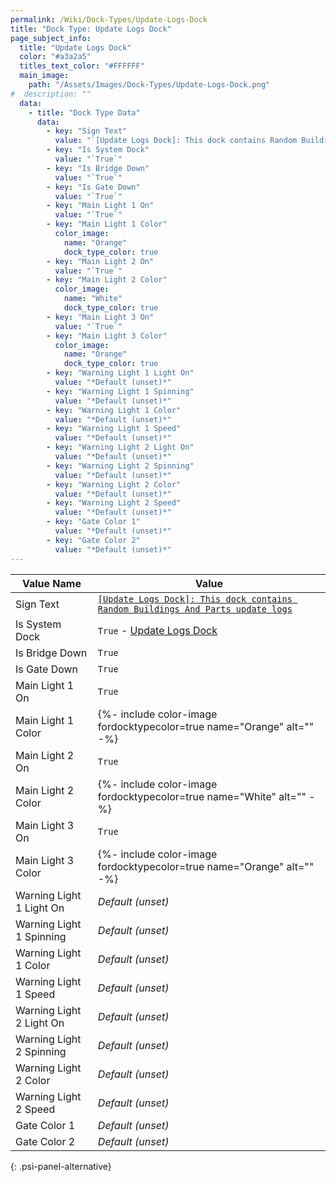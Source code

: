 ```yaml
---
permalink: /Wiki/Dock-Types/Update-Logs-Dock
title: "Dock Type: Update Logs Dock"
page_subject_info:
  title: "Update Logs Dock"
  color: "#a3a2a5"
  titles_text_color: "#FFFFFF"
  main_image:
    path: "/Assets/Images/Dock-Types/Update-Logs-Dock.png"
#  description: ""
  data:
    - title: "Dock Type Data"
      data:
        - key: "Sign Text"
          value: "`[Update Logs Dock]: This dock contains Random Buildings And Parts update logs`"
        - key: "Is System Dock"
          value: "`True`"
        - key: "Is Bridge Down"
          value: "`True`"
        - key: "Is Gate Down"
          value: "`True`"
        - key: "Main Light 1 On"
          value: "`True`"
        - key: "Main Light 1 Color"
          color_image:
            name: "Orange"
            dock_type_color: true
        - key: "Main Light 2 On"
          value: "`True`"
        - key: "Main Light 2 Color"
          color_image:
            name: "White"
            dock_type_color: true
        - key: "Main Light 3 On"
          value: "`True`"
        - key: "Main Light 3 Color"
          color_image:
            name: "Orange"
            dock_type_color: true
        - key: "Warning Light 1 Light On"
          value: "*Default (unset)*"
        - key: "Warning Light 1 Spinning"
          value: "*Default (unset)*"
        - key: "Warning Light 1 Color"
          value: "*Default (unset)*"
        - key: "Warning Light 1 Speed"
          value: "*Default (unset)*"
        - key: "Warning Light 2 Light On"
          value: "*Default (unset)*"
        - key: "Warning Light 2 Spinning"
          value: "*Default (unset)*"
        - key: "Warning Light 2 Color"
          value: "*Default (unset)*"
        - key: "Warning Light 2 Speed"
          value: "*Default (unset)*"
        - key: "Gate Color 1"
          value: "*Default (unset)*"
        - key: "Gate Color 2"
          value: "*Default (unset)*"
---
```


| Value Name               | Value |
|-|-|
| Sign Text                | [`[Update Logs Dock]: This dock contains Random Buildings And Parts update logs`](/RBAP-Wiki/Wiki/Value-Types#string) |
| Is System Dock           | `True` - [Update Logs Dock](/RBAP-Wiki/Wiki/Docks/Category/In-Game#update-logs-dock) |
| Is Bridge Down           | `True` |
| Is Gate Down             | `True` |
| Main Light 1 On          | `True` |
| Main Light 1 Color       | {%- include color-image fordocktypecolor=true name="Orange" alt="" -%} |
| Main Light 2 On          | `True` |
| Main Light 2 Color       | {%- include color-image fordocktypecolor=true name="White" alt="" -%} |
| Main Light 3 On          | `True` |
| Main Light 3 Color       | {%- include color-image fordocktypecolor=true name="Orange" alt="" -%} |
| Warning Light 1 Light On | *Default (unset)* |
| Warning Light 1 Spinning | *Default (unset)* |
| Warning Light 1 Color    | *Default (unset)* |
| Warning Light 1 Speed    | *Default (unset)* |
| Warning Light 2 Light On | *Default (unset)* |
| Warning Light 2 Spinning | *Default (unset)* |
| Warning Light 2 Color    | *Default (unset)* |
| Warning Light 2 Speed    | *Default (unset)* |
| Gate Color 1             | *Default (unset)* |
| Gate Color 2             | *Default (unset)* |
{: .psi-panel-alternative}

<img class="dock-type-image" src="/RBAP-Wiki/Assets/Images/Dock-Types/Update-Logs-Dock.png" alt="">